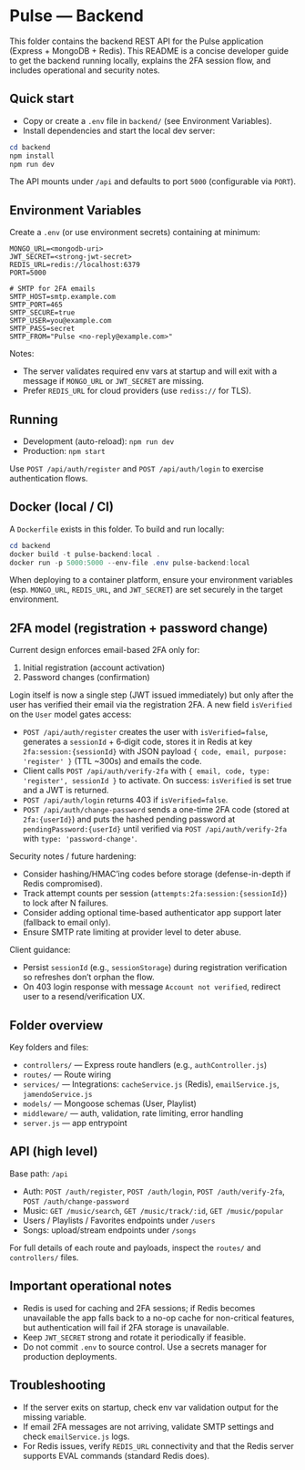 # Pulse — Backend

This folder contains the backend REST API for the Pulse application (Express + MongoDB + Redis). This README is a concise developer guide to get the backend running locally, explains the 2FA session flow, and includes operational and security notes.

## Quick start

- Copy or create a `.env` file in `backend/` (see Environment Variables).
- Install dependencies and start the local dev server:

```powershell
cd backend
npm install
npm run dev
```

The API mounts under `/api` and defaults to port `5000` (configurable via `PORT`).

## Environment Variables

Create a `.env` (or use environment secrets) containing at minimum:

```dotenv
MONGO_URL=<mongodb-uri>
JWT_SECRET=<strong-jwt-secret>
REDIS_URL=redis://localhost:6379
PORT=5000

# SMTP for 2FA emails
SMTP_HOST=smtp.example.com
SMTP_PORT=465
SMTP_SECURE=true
SMTP_USER=you@example.com
SMTP_PASS=secret
SMTP_FROM="Pulse <no-reply@example.com>"
```

Notes:
- The server validates required env vars at startup and will exit with a message if `MONGO_URL` or `JWT_SECRET` are missing.
- Prefer `REDIS_URL` for cloud providers (use `rediss://` for TLS).

## Running

- Development (auto-reload): `npm run dev`
- Production: `npm start`

Use `POST /api/auth/register` and `POST /api/auth/login` to exercise authentication flows.

## Docker (local / CI)

A `Dockerfile` exists in this folder. To build and run locally:

```powershell
cd backend
docker build -t pulse-backend:local .
docker run -p 5000:5000 --env-file .env pulse-backend:local
```

When deploying to a container platform, ensure your environment variables (esp. `MONGO_URL`, `REDIS_URL`, and `JWT_SECRET`) are set securely in the target environment.

## 2FA model (registration + password change)

Current design enforces email-based 2FA only for:

1. Initial registration (account activation)
2. Password changes (confirmation)

Login itself is now a single step (JWT issued immediately) but only after the user has verified their email via the registration 2FA. A new field `isVerified` on the `User` model gates access:

- `POST /api/auth/register` creates the user with `isVerified=false`, generates a `sessionId` + 6‑digit code, stores it in Redis at key `2fa:session:{sessionId}` with JSON payload `{ code, email, purpose: 'register' }` (TTL ~300s) and emails the code.
- Client calls `POST /api/auth/verify-2fa` with `{ email, code, type: 'register', sessionId }` to activate. On success: `isVerified` is set true and a JWT is returned.
- `POST /api/auth/login` returns 403 if `isVerified=false`.
- `POST /api/auth/change-password` sends a one-time 2FA code (stored at `2fa:{userId}`) and puts the hashed pending password at `pendingPassword:{userId}` until verified via `POST /api/auth/verify-2fa` with `type: 'password-change'`.

Security notes / future hardening:
- Consider hashing/HMAC’ing codes before storage (defense-in-depth if Redis compromised).
- Track attempt counts per session (`attempts:2fa:session:{sessionId}`) to lock after N failures.
- Consider adding optional time-based authenticator app support later (fallback to email only).
- Ensure SMTP rate limiting at provider level to deter abuse.

Client guidance:
- Persist `sessionId` (e.g., `sessionStorage`) during registration verification so refreshes don’t orphan the flow.
- On 403 login response with message `Account not verified`, redirect user to a resend/verification UX.

## Folder overview

Key folders and files:

- `controllers/` — Express route handlers (e.g., `authController.js`)
- `routes/` — Route wiring
- `services/` — Integrations: `cacheService.js` (Redis), `emailService.js`, `jamendoService.js`
- `models/` — Mongoose schemas (User, Playlist)
- `middleware/` — auth, validation, rate limiting, error handling
- `server.js` — app entrypoint

## API (high level)

Base path: `/api`

- Auth: `POST /auth/register`, `POST /auth/login`, `POST /auth/verify-2fa`, `POST /auth/change-password`
- Music: `GET /music/search`, `GET /music/track/:id`, `GET /music/popular`
- Users / Playlists / Favorites endpoints under `/users`
- Songs: upload/stream endpoints under `/songs`

For full details of each route and payloads, inspect the `routes/` and `controllers/` files.

## Important operational notes

- Redis is used for caching and 2FA sessions; if Redis becomes unavailable the app falls back to a no-op cache for non-critical features, but authentication will fail if 2FA storage is unavailable.
- Keep `JWT_SECRET` strong and rotate it periodically if feasible.
- Do not commit `.env` to source control. Use a secrets manager for production deployments.

## Troubleshooting

- If the server exits on startup, check env var validation output for the missing variable.
- If email 2FA messages are not arriving, validate SMTP settings and check `emailService.js` logs.
- For Redis issues, verify `REDIS_URL` connectivity and that the Redis server supports EVAL commands (standard Redis does).